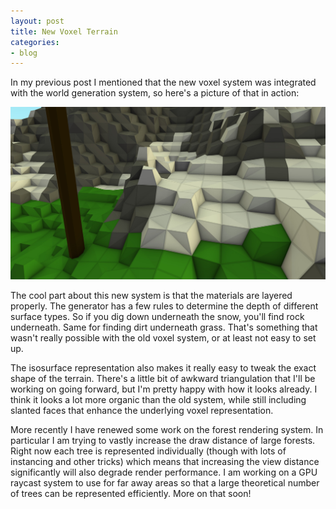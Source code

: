 ```yaml
---
layout: post
title: New Voxel Terrain
categories:
- blog
---
```


In my previous post I mentioned that the new voxel system was integrated with the world generation system, so here's a picture of that in action:

![VoxelIsosurfaceTerrain1](/img/blog/VoxelIsosurfaceTerrain1.jpg)

The cool part about this new system is that the materials are layered properly.
The generator has a few rules to determine the depth of different surface types.
So if you dig down underneath the snow, you'll find rock underneath.
Same for finding dirt underneath grass.
That's something that wasn't really possible with the old voxel system, or at least not easy to set up.

The isosurface representation also makes it really easy to tweak the exact shape of the terrain.
There's a little bit of awkward triangulation that I'll be working on going forward, but I'm pretty happy with how it looks already.
I think it looks a lot more organic than the old system, while still including slanted faces that enhance the underlying voxel representation.

More recently I have renewed some work on the forest rendering system.
In particular I am trying to vastly increase the draw distance of large forests.
Right now each tree is represented individually (though with lots of instancing and other tricks) which means that increasing the view distance significantly
will also degrade render performance.
I am working on a GPU raycast system to use for far away areas so that a large theoretical number of trees can be represented efficiently.
More on that soon!
